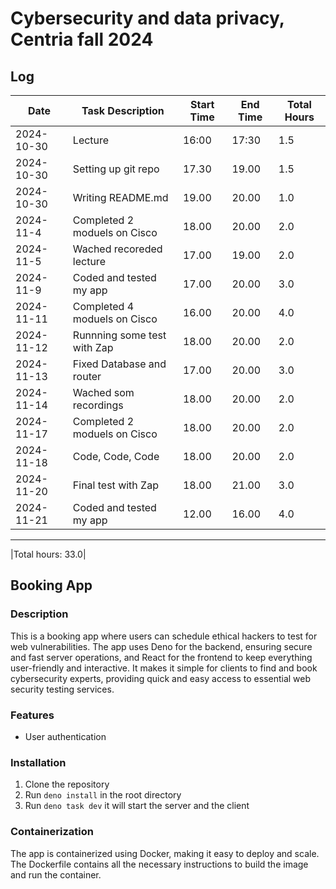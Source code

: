 # Cybersecurity and data privacy, Centria fall 2024

## Log

| Date       | Task Description                   | Start Time | End Time | Total Hours |
|------------|------------------------------------|------------|----------|-------------|
| 2024-10-30 | Lecture                            | 16:00      | 17:30    | 1.5         |
| 2024-10-30 | Setting up git repo                | 17.30      | 19.00    | 1.5         |
| 2024-10-30 | Writing README.md                  | 19.00      | 20.00    | 1.0         |
| 2024-11-4  | Completed 2 moduels on Cisco       | 18.00      | 20.00    | 2.0         |
| 2024-11-5  | Wached recoreded lecture           | 17.00      | 19.00    | 2.0         |
| 2024-11-9  | Coded and tested my app            | 17.00      | 20.00    | 3.0         |
| 2024-11-11 | Completed 4 moduels on Cisco       | 16.00      | 20.00    | 4.0         |
| 2024-11-12 | Runnning some test with Zap        | 18.00      | 20.00    | 2.0         |
| 2024-11-13 | Fixed Database and router          | 17.00      | 20.00    | 3.0         |
| 2024-11-14 | Wached som recordings              | 18.00      | 20.00    | 2.0         |
| 2024-11-17 | Completed 2 moduels on Cisco       | 18.00      | 20.00    | 2.0         |
| 2024-11-18 | Code, Code, Code                   | 18.00      | 20.00    | 2.0         |
| 2024-11-20 | Final test with Zap                | 18.00      | 21.00    | 3.0         |
| 2024-11-21 | Coded and tested my app            | 12.00      | 16.00    | 4.0         |
__________________________________________________________________________________________
|Total hours: 33.0|

## Booking App

### Description
This is a booking app where users can schedule ethical hackers to test for web vulnerabilities. The app uses Deno for the backend, ensuring secure and fast server operations, and React for the frontend to keep everything user-friendly and interactive. It makes it simple for clients to find and book cybersecurity experts, providing quick and easy access to essential web security testing services.

### Features
- User authentication


### Installation
1. Clone the repository
2. Run `deno install` in the root directory
3. Run `deno task dev` it will start the server and the client

### Containerization
The app is containerized using Docker, making it easy to deploy and scale. The Dockerfile contains all the necessary instructions to build the image and run the container.